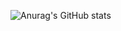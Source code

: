 ![Anurag's GitHub stats](https://github-readme-stats.vercel.app/api?username=debghs&show=reviews,discussions_started,discussions_answered,prs_merged,prs_merged_percentage&show_icons=true&theme=dark)

